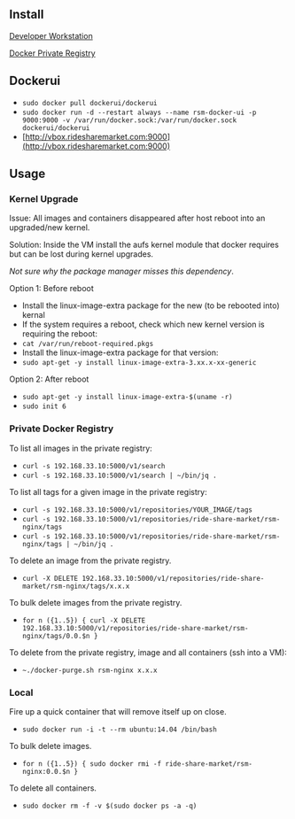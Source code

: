 ## Install

[Developer Workstation](install_developer_workstation.md)

[Docker Private Registry](registry/README.md)

## Dockerui

- `sudo docker pull dockerui/dockerui`
- `sudo docker run -d --restart always --name rsm-docker-ui -p 9000:9000 -v /var/run/docker.sock:/var/run/docker.sock dockerui/dockerui`
- [http://vbox.ridesharemarket.com:9000](http://vbox.ridesharemarket.com:9000)

## Usage

### Kernel Upgrade

Issue: All images and containers disappeared after host reboot into an upgraded/new kernel.

Solution: Inside the VM install the aufs kernel module that docker requires but can be lost during kernel upgrades.

*Not sure why the package manager misses this dependency*.
 
Option 1: Before reboot

- Install the linux-image-extra package for the new (to be rebooted into) kernal
- If the system requires a reboot, check which new kernel version is requiring the reboot:
- `cat /var/run/reboot-required.pkgs`
- Install the linux-image-extra package for that version:
- `sudo apt-get -y install linux-image-extra-3.xx.x-xx-generic`

Option 2: After reboot

- `sudo apt-get -y install linux-image-extra-$(uname -r)`
- `sudo init 6`

### Private Docker Registry
    
To list all images in the private registry:

- `curl -s 192.168.33.10:5000/v1/search`
- `curl -s 192.168.33.10:5000/v1/search | ~/bin/jq .`

To list all tags for a given image in the private registry:

- `curl -s 192.168.33.10:5000/v1/repositories/YOUR_IMAGE/tags`
- `curl -s 192.168.33.10:5000/v1/repositories/ride-share-market/rsm-nginx/tags`
- `curl -s 192.168.33.10:5000/v1/repositories/ride-share-market/rsm-nginx/tags | ~/bin/jq .`

To delete an image from the private registry.

- `curl -X DELETE 192.168.33.10:5000/v1/repositories/ride-share-market/rsm-nginx/tags/x.x.x`

To bulk delete images from the private registry.

- `for n ({1..5}) { curl -X DELETE 192.168.33.10:5000/v1/repositories/ride-share-market/rsm-nginx/tags/0.0.$n }`

To delete from the private registry, image and all containers (ssh into a VM):
- `~./docker-purge.sh rsm-nginx x.x.x`

### Local

Fire up a quick container that will remove itself up on close.

- `sudo docker run -i -t --rm ubuntu:14.04 /bin/bash`

To bulk delete images.

- `for n ({1..5}) { sudo docker rmi -f ride-share-market/rsm-nginx:0.0.$n }`

To delete all containers.

- `sudo docker rm -f -v $(sudo docker ps -a -q)`

